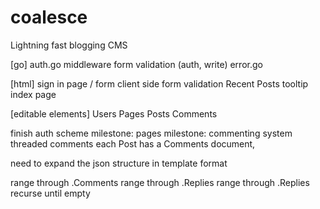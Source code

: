# coalesce

Lightning fast blogging CMS

[go]
auth.go middleware
form validation (auth, write)
error.go

[html]
sign in page / form
client side form validation
Recent Posts tooltip
index page

[editable elements]
Users
Pages
Posts
Comments

finish auth scheme
milestone: pages
milestone: commenting system
  threaded comments
  each Post has a Comments document,
  

need to expand the json structure in template format

range through .Comments
  range through .Replies
	range through .Replies
	  recurse until empty
